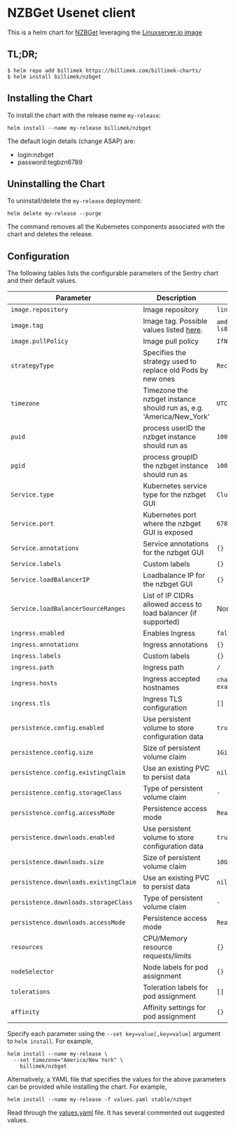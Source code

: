 # NZBGet Usenet client

This is a helm chart for [NZBGet](https://nzbget.net/) leveraging the [Linuxserver.io image](https://hub.docker.com/r/linuxserver/nzbget/)

## TL;DR;

```shell
$ helm repo add billimek https://billimek.com/billimek-charts/
$ helm install billimek/nzbget
```

## Installing the Chart

To install the chart with the release name `my-release`:

```console
helm install --name my-release billimek/nzbget
```

The default login details (change ASAP) are:

* login:nzbget
* password:tegbzn6789

## Uninstalling the Chart

To uninstall/delete the `my-release` deployment:

```console
helm delete my-release --purge
```

The command removes all the Kubernetes components associated with the chart and deletes the release.

## Configuration

The following tables lists the configurable parameters of the Sentry chart and their default values.

| Parameter                  | Description                         | Default                                                 |
|----------------------------|-------------------------------------|---------------------------------------------------------|
| `image.repository`         | Image repository | `linuxserver/nzbget` |
| `image.tag`                | Image tag. Possible values listed [here](https://hub.docker.com/r/linuxserver/nzbget/tags/).| `amd64-v21.0-r2302-ls8 `|
| `image.pullPolicy`         | Image pull policy | `IfNotPresent` |
| `strategyType`             | Specifies the strategy used to replace old Pods by new ones | `Recreate` |
| `timezone`                 | Timezone the nzbget instance should run as, e.g. 'America/New_York' | `UTC` |
| `puid`                     | process userID the nzbget instance should run as | `1001` |
| `pgid`                     | process groupID the nzbget instance should run as | `1001` |
| `Service.type`          | Kubernetes service type for the nzbget GUI | `ClusterIP` |
| `Service.port`          | Kubernetes port where the nzbget GUI is exposed| `6789` |
| `Service.annotations`   | Service annotations for the nzbget GUI | `{}` |
| `Service.labels`        | Custom labels | `{}` |
| `Service.loadBalancerIP` | Loadbalance IP for the nzbget GUI | `{}` |
| `Service.loadBalancerSourceRanges` | List of IP CIDRs allowed access to load balancer (if supported)      | None
| `ingress.enabled`              | Enables Ingress | `false` |
| `ingress.annotations`          | Ingress annotations | `{}` |
| `ingress.labels`               | Custom labels                       | `{}`
| `ingress.path`                 | Ingress path | `/` |
| `ingress.hosts`                | Ingress accepted hostnames | `chart-example.local` |
| `ingress.tls`                  | Ingress TLS configuration | `[]` |
| `persistence.config.enabled`      | Use persistent volume to store configuration data | `true` |
| `persistence.config.size`         | Size of persistent volume claim | `1Gi` |
| `persistence.config.existingClaim`| Use an existing PVC to persist data | `nil` |
| `persistence.config.storageClass` | Type of persistent volume claim | `-` |
| `persistence.config.accessMode`  | Persistence access mode | `ReadWriteOnce` |
| `persistence.downloads.enabled`      | Use persistent volume to store configuration data | `true` |
| `persistence.downloads.size`         | Size of persistent volume claim | `10Gi` |
| `persistence.downloads.existingClaim`| Use an existing PVC to persist data | `nil` |
| `persistence.downloads.storageClass` | Type of persistent volume claim | `-` |
| `persistence.downloads.accessMode`  | Persistence access mode | `ReadWriteOnce` |
| `resources`                | CPU/Memory resource requests/limits | `{}` |
| `nodeSelector`             | Node labels for pod assignment | `{}` |
| `tolerations`              | Toleration labels for pod assignment | `[]` |
| `affinity`                 | Affinity settings for pod assignment | `{}` |

Specify each parameter using the `--set key=value[,key=value]` argument to `helm install`. For example,

```console
helm install --name my-release \
  --set timezone="America/New York" \
    billimek/nzbget
```

Alternatively, a YAML file that specifies the values for the above parameters can be provided while installing the chart. For example,

```console
helm install --name my-release -f values.yaml stable/nzbget
```

Read through the [values.yaml](values.yaml) file. It has several commented out suggested values.